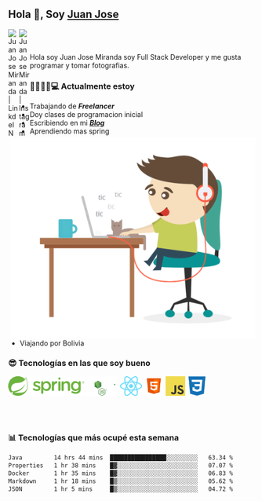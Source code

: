## Hola 👋, Soy [Juan Jose](http://juanjoses.me)

<a href="https://www.linkedin.com/in/juanjosemirandam/">
  <img align="left" alt="Juan Jose Miranda | LinkdeIN" width="22px" src="https://cdn.jsdelivr.net/npm/simple-icons@v3/icons/linkedin.svg" />
</a>

<a href="https://www.instagram.com/juan.jose.miranda/">
  <img align="left" alt="Juan Jose Miranda | Instagram" width="22px" src="https://cdn.jsdelivr.net/npm/simple-icons@v3/icons/instagram.svg" />
</a>

<br /> <br />

Hola soy Juan Jose Miranda soy Full Stack Developer y me gusta programar y tomar fotografias.

<img align="right" alt="GIF" src="./images/gif-juanjose.gif" width="500" max-height="320" />

### 👨‍💻🕵‍♀💻 Actualmente estoy

- Trabajando de ***Freelancer***
- Doy clases de programacion inicial
- Escribiendo en mi ***[Blog](http://juanjoses.me)***
- Aprendiendo mas spring
- Viajando por Bolivia 

### 😎 Tecnologías en las que soy bueno

<code><img alt="Spring" height="40px" src="./images/spring-icon.svg"/></code>
<code><img alt="NodeJS" height="40px" src="./images/nodejs-icon.svg" /></code>
<code><img alt="ReactJS" height="40px" src="./images/react-icon.svg" /></code>
<code><img alt="HTML5" height="40px" src="./images/html-icon.png" /></code>
<code><img alt="JavaScript" height="40px" src="./images/js-icon.png"  /></code>
<code><img alt="CSS3" height="40px" src="./images/css-icon.png" /></code>

<br/><br/>

### 📊 Tecnologías que más ocupé esta semana

<!--START_SECTION:waka-->
```text
Java         14 hrs 44 mins  ████████████████░░░░░░░░░   63.34 % 
Properties   1 hr 38 mins    █▓░░░░░░░░░░░░░░░░░░░░░░░   07.07 % 
Docker       1 hr 35 mins    █▓░░░░░░░░░░░░░░░░░░░░░░░   06.83 % 
Markdown     1 hr 18 mins    █▒░░░░░░░░░░░░░░░░░░░░░░░   05.62 % 
JSON         1 hr 5 mins     █▒░░░░░░░░░░░░░░░░░░░░░░░   04.72 % 
```
<!--END_SECTION:waka-->

<!-- ### 📌🤓 Últimos artículos en mi blog -->